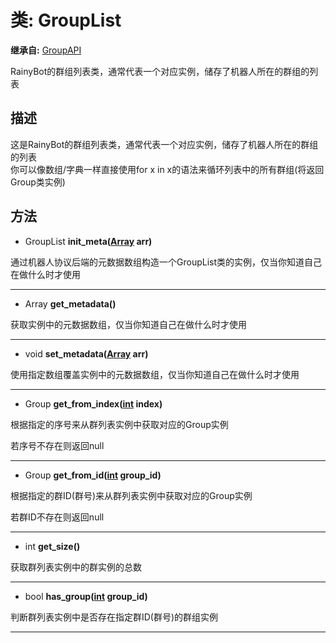 # 类: GroupList  
  
**继承自:** [GroupAPI](https://docs.godotengine.org/en/latest/classes/class_groupapi.html)  
  
RainyBot的群组列表类，通常代表一个对应实例，储存了机器人所在的群组的列表  
  
## 描述  
  
这是RainyBot的群组列表类，通常代表一个对应实例，储存了机器人所在的群组的列表   
你可以像数组/字典一样直接使用for x in x的语法来循环列表中的所有群组(将返回Group类实例)  
  
## 方法 
  
- GroupList **init_meta([Array](https://docs.godotengine.org/en/latest/classes/class_array.html) arr)**  
  
通过机器人协议后端的元数据数组构造一个GroupList类的实例，仅当你知道自己在做什么时才使用  
  
---  
  
- Array **get_metadata()**  
  
获取实例中的元数据数组，仅当你知道自己在做什么时才使用  
  
---  
  
- void **set_metadata([Array](https://docs.godotengine.org/en/latest/classes/class_array.html) arr)**  
  
使用指定数组覆盖实例中的元数据数组，仅当你知道自己在做什么时才使用  
  
---  
  
- Group **get_from_index([int](https://docs.godotengine.org/en/latest/classes/class_int.html) index)**  
  
根据指定的序号来从群列表实例中获取对应的Group实例   
  
若序号不存在则返回null  
  
---  
  
- Group **get_from_id([int](https://docs.godotengine.org/en/latest/classes/class_int.html) group_id)**  
  
根据指定的群ID(群号)来从群列表实例中获取对应的Group实例   
  
若群ID不存在则返回null  
  
---  
  
- int **get_size()**  
  
获取群列表实例中的群实例的总数  
  
---  
  
- bool **has_group([int](https://docs.godotengine.org/en/latest/classes/class_int.html) group_id)**  
  
判断群列表实例中是否存在指定群ID(群号)的群组实例  
  
---  
  

